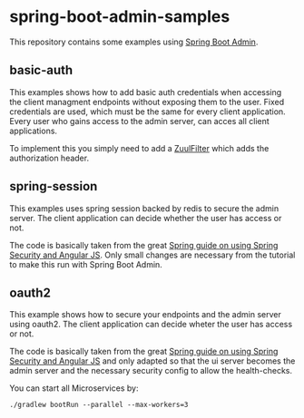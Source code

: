 spring-boot-admin-samples
=================

This repository contains some examples using [Spring Boot Admin](https://github.com/codecentric/spring-boot-admin).

## basic-auth
This examples shows how to add basic auth credentials when accessing the client managment endpoints without exposing them to the user.
Fixed credentials are used, which must be the same for every client application. Every user who gains access to the admin server, can acces all client applications.

To implement this you simply need to add a [ZuulFilter](https://github.com/joshiste/spring-boot-admin-samples/blob/master/basic-auth/admin-server/src/main/java/com/github/joshiste/spring/boot/admin/samples/admin/BasicAuthFilter.java) which adds the authorization header.

## spring-session
This examples uses spring session backed by redis to secure the admin server.
The client application can decide whether the user has access or not.

The code is basically taken from the great [Spring guide on using Spring Security and Angular JS](https://spring.io/guides/tutorials/spring-security-and-angular-js/#_the_api_gateway_pattern_angular_js_and_spring_security_part_iv). Only small changes are necessary from the tutorial to make this run with Spring Boot Admin.

## oauth2
This example shows how to secure your endpoints and the admin server using oauth2.
The client application can decide wheter the user has access or not.

The code is basically taken from the great [Spring guide on using Spring Security and Angular JS](https://spring.io/guides/tutorials/spring-security-and-angular-js/#_sso_with_oauth2_angular_js_and_spring_security_part_v) and only adapted so that the ui server becomes the admin server and the necessary security config to allow the health-checks.

You can start all Microservices by:

    ./gradlew bootRun --parallel --max-workers=3
